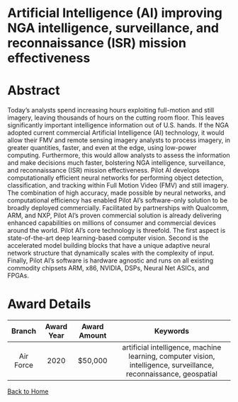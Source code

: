 
Artificial Intelligence (AI) improving NGA intelligence, surveillance, and reconnaissance (ISR) mission effectiveness
=====================================================================================================================

# Abstract


Today’s analysts spend increasing hours exploiting full-motion and still imagery, leaving thousands of hours on the cutting room floor. This leaves significantly important intelligence information out of U.S. hands. If the NGA adopted current commercial Artificial Intelligence (AI) technology, it would allow their FMV and remote sensing imagery analysts to process imagery, in greater quantities, faster, and even at the edge, using low-power computing. Furthermore, this would allow analysts to assess the information and make decisions much faster, bolstering NGA intelligence, surveillance, and reconnaissance (ISR) mission effectiveness. Pilot AI develops computationally efficient neural networks for performing object detection, classification, and tracking within Full Motion Video (FMV) and still imagery. The combination of high accuracy, made possible by neural networks, and computational efficiency has enabled Pilot AI’s software-only solution to be broadly deployed commercially. Facilitated by partnerships with Qualcomm, ARM, and NXP, Pilot AI’s proven commercial solution is already delivering enhanced capabilities on millions of consumer and commercial devices around the world. Pilot AI’s core technology is threefold. The first aspect is state-of-the-art deep learning-based computer vision. Second is the accelerated model building blocks that have a unique adaptive neural network structure that dynamically scales with the complexity of input. Finally, Pilot AI’s software is hardware agnostic and runs on all existing commodity chipsets ARM, x86, NVIDIA, DSPs, Neural Net ASICs, and FPGAs.    

# Award Details

|Branch|Award Year|Award Amount|Keywords|
| :---: | :---: | :---: | :---: |
|Air Force|2020|$50,000|artificial intelligence, machine learning, computer vision, intelligence, surveillance, reconnaissance, geospatial|
  
  


[Back to Home](https://github.com/chrischow/dod_sbir_awards/Reports/DJ/#1759)